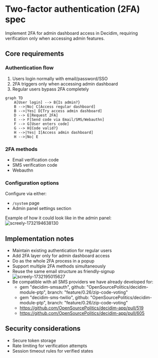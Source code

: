# Two-factor authentication (2FA) spec

Implement 2FA for admin dashboard access in Decidim, requiring verification only when accessing admin features.

## Core requirements

### Authentication flow
1. Users login normally with email/password/SSO
2. 2FA triggers only when accessing admin dashboard
3. Regular users bypass 2FA completely

```mermaid
graph TD
    A[User login] --> B{Is admin?}
    B -->|No| C[Access regular dashboard]
    B -->|Yes| D[Try access admin dashboard]
    D --> E[Request 2FA]
    E --> F[Send code via Email/SMS/Webauthn]
    F --> G[User enters code]
    G --> H{Code valid?}
    H -->|Yes| I[Access admin dashboard]
    H -->|No| E
```

### 2FA methods
- Email verification code
- SMS verification code  
- Webauthn

### Configuration options
Configure via either:
- `/system` page 
- Admin panel settings section

Example of how it could look like in the admin panel:
![screely-1732194638130](https://github.com/user-attachments/assets/ed0192e7-56e7-40d8-8602-5a9c252854a5)


## Implementation notes
- Maintain existing authentication for regular users
- Add 2FA layer only for admin dashboard access
- Do as the whole 2FA process in a popup
- Support multiple 2FA methods simultaneously
- Reuse the same email structure as friendly-signup
![screely-1732195015627](https://github.com/user-attachments/assets/fecb5a85-5a82-4e05-b136-bc22517dd779)
- Be compatible with all SMS providers we have already developed for:
  - gem "decidim-smsauth", github: "OpenSourcePolitics/decidim-module-ptp", branch: "feature/0.26/zip-code-voting"
  - gem "decidim-sms-twilio", github: "OpenSourcePolitics/decidim-module-ptp", branch: "feature/0.26/zip-code-voting"
  - https://github.com/OpenSourcePolitics/decidim-app/pull/519
  - https://github.com/OpenSourcePolitics/decidim-app/pull/605

## Security considerations
- Secure token storage
- Rate limiting for verification attempts
- Session timeout rules for verified states

